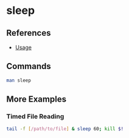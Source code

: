# sleep

## References

- [Usage](<https://en.wikipedia.org/wiki/Sleep_(command)#Usage>)

## Commands

```sh
man sleep
```

## More Examples

### Timed File Reading

```sh
tail -f [/path/to/file] & sleep 60; kill $!
```
